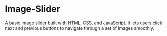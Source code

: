 # Image-Slider
A basic image slider built with HTML, CSS, and JavaScript. It lets users click next and previous buttons to navigate through a set of images smoothly.
